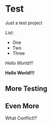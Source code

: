 Test
====

Just a test project

List:

* One
* Two
* Three

*Hello World!!!*

**Hello World!!!**

## More Testing

Even More
---------
What Conflict!?
